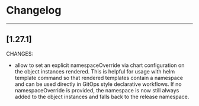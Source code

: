 # Changelog
------------------
[1.27.1]
------------------
CHANGES:
- allow to set an explicit namespaceOverride via chart configuration on the object instances rendered. This is helpful for usage with helm template command so that rendered templates contain a namespace and can be used directly in GitOps style declarative workflows. If no namespaceOverride is provided, the namespace is now still always added to the object instances and falls back to the release namespace.